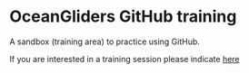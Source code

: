 # OceanGliders GitHub training

A sandbox (training area) to practice using GitHub.

If you are interested in a training session please indicate [here](https://github.com/OceanGlidersCommunity/LearningGitHub/discussions/20)
